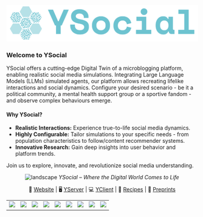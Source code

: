 ![img_1.png](Ysocial.png)

### Welcome to YSocial

YSocial offers a cutting-edge Digital Twin of a microblogging platform, enabling realistic social media simulations. 
Integrating Large Language Models (LLMs) simulated agents, our platform allows recreating lifelike interactions and social dynamics.
Configure your desired scenario - be it a political community, a mental health support group or a sportive fandom  - and observe complex behaviours emerge.

#### Why YSocial?
- **Realistic Interactions:** Experience true-to-life social media dynamics.
- **Highly Configurable:** Tailor simulations to your specific needs - from population characteristics to follow/content recommender systems.
- **Innovative Research:** Gain deep insights into user behavior and platform trends.

Join us to explore, innovate, and revolutionize social media understanding.

<div align="center">

![landscape](landscape.png)
*YSocial – Where the Digital World Comes to Life*

</div>



<div align="center">

 🤖 [Website](http://YSocialTwin.github.io) | 🖥️ [YServer](https://github.com/YSocialTwin/YServer) | 💻 [YClient](https://github.com/YSocialTwin/YClient) | 📙 [Recipes](https://github.com/YSocialTwin/Scenario_recipes) | 📕 [Preprints](#)
 
</div>

<table>
<tr>
 <td><img src="./us/giulio_rossetti.png"></td>
 <td><img src="./us/massimo_stella.png"></td>
 <td><img src="./us/remy_cazabet.png"></td>
 <td><img src="./us/katherine_abramski.png"></td>
  <td><img src="./us/erica_cau.png"></td>
 <td><img src="./us/salvatore_citraro.png"></td>
 <td><img src="/blob/main/us/andrea_failla.png"></td>
 <td><img src="./us/virginia_morini.png"></td>
 <td><img src="./us/valentina_pansanella.png"></td>
</tr>
 
</table>

